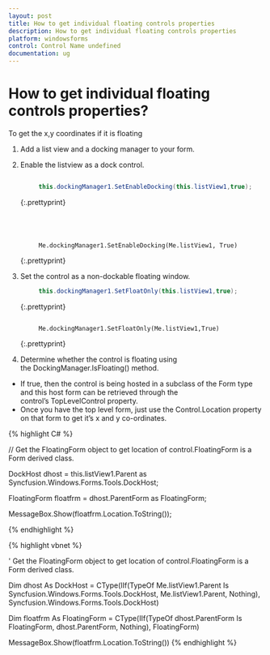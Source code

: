 ```yaml
---
layout: post
title: How to get individual floating controls properties
description: How to get individual floating controls properties
platform: windowsforms
control: Control Name undefined
documentation: ug
---
```


# How to get individual floating controls properties?

To get the x,y coordinates if it is floating

1. Add a list view and a docking manager to your form.
2. Enable the listview as a dock control.

   ~~~ cs

		this.dockingManager1.SetEnableDocking(this.listView1,true);

   ~~~
   {:.prettyprint}

   ~~~ vbnet




		Me.dockingManager1.SetEnableDocking(Me.listView1, True)

   ~~~
   {:.prettyprint}

3. Set the control as a non-dockable floating window.

   ~~~ cs
		this.dockingManager1.SetFloatOnly(this.listView1,true);
   ~~~
   {:.prettyprint}


   ~~~ vbnet

		Me.dockingManager1.SetFloatOnly(Me.listView1,True)

   ~~~
   {:.prettyprint}

4. Determine whether the control is floating using the DockingManager.IsFloating() method. 
* If true, then the control is being hosted in a subclass of the Form type and this host form can be retrieved through the control’s TopLevelControl property. 
* Once you have the top level form, just use the Control.Location property on that form to get it’s x and y co-ordinates.


{% highlight C# %}



// Get the FloatingForm object to get location of control.FloatingForm is a Form derived class.

DockHost dhost = this.listView1.Parent as Syncfusion.Windows.Forms.Tools.DockHost;

FloatingForm floatfrm = dhost.ParentForm as FloatingForm;

MessageBox.Show(floatfrm.Location.ToString());

{% endhighlight %}

{% highlight vbnet %}






' Get the FloatingForm object to get location of control.FloatingForm is a Form derived class.

Dim dhost As DockHost = CType(IIf(TypeOf Me.listView1.Parent Is Syncfusion.Windows.Forms.Tools.DockHost, Me.listView1.Parent, Nothing), Syncfusion.Windows.Forms.Tools.DockHost)

Dim floatfrm As FloatingForm = CType(IIf(TypeOf dhost.ParentForm Is FloatingForm, dhost.ParentForm, Nothing), FloatingForm)

MessageBox.Show(floatfrm.Location.ToString())
{% endhighlight %}



